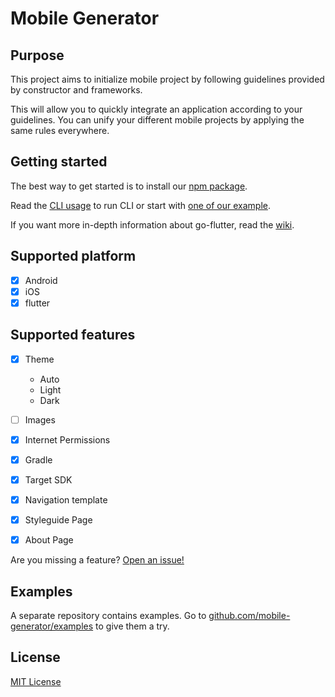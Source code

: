 # Mobile Generator

## Purpose

This project aims to initialize mobile project by following guidelines provided by constructor and frameworks.

This will allow you to quickly integrate an application according to your guidelines. You can unify your different mobile projects by applying the same rules everywhere.

## Getting started

The best way to get started is to install our [npm package](https://www.npmjs.com/package/mobile-generator).

Read the [CLI usage](https://github.com/mobile-generator/mobile-generator/mobile-generator) to run CLI or start with [one of our example](https://github.com/mobile-generator/examples).

If you want more in-depth information about go-flutter, read the [wiki](https://github.com/mobile-generator/mobile-generator/wiki).

## Supported platform

* [x] Android
* [x] iOS
* [x] flutter

## Supported features

* [x] Theme
  * Auto
  * Light
  * Dark
* [ ] Images
* [x] Internet Permissions
* [x] Gradle
* [x] Target SDK
* [x] Navigation template

* [x] Styleguide Page
* [x] About Page
  
Are you missing a feature? [Open an issue!](https://github.com/mobile-generator/mobile-generator/issues/new)

## Examples

A separate repository contains examples. Go to [github.com/mobile-generator/examples](https://github.com/mobile-generator/examples) to give them a try.

## License

[MIT License](LICENSE)
